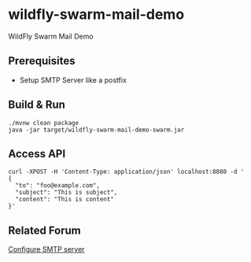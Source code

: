 # wildfly-swarm-mail-demo

WildFly Swarm Mail Demo

## Prerequisites

* Setup SMTP Server like a postfix

## Build & Run

``` console
./mvnw clean package
java -jar target/wildfly-swarm-mail-demo-swarm.jar
```

## Access API

``` console
curl -XPOST -H 'Content-Type: application/json' localhost:8080 -d '
{
  "to": "foo@example.com",
  "subject": "This is subject",
  "content": "This is content"
}'  
```

## Related Forum

[Configure SMTP server](https://groups.google.com/forum/#!topic/wildfly-swarm/z0xpRXmGSoY)